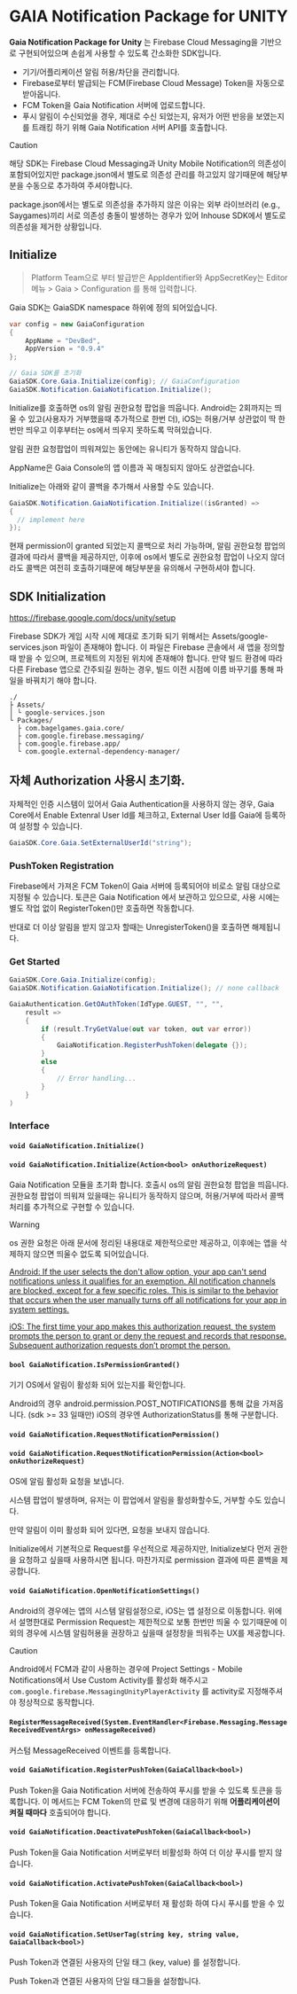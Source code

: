 # GAIA Notification Package for UNITY
**Gaia Notification Package for Unity** 는 Firebase Cloud Messaging을 기반으로 구현되어있으며 손쉽게 사용할 수 있도록 간소화한 SDK입니다.
- 기기/어플리케이션 알림 허용/차단을 관리합니다.
- Firebase로부터 발급되는 FCM(Firebase Cloud Message) Token을 자동으로 받아옵니다.
- FCM Token을 Gaia Notification 서버에 업로드합니다.
- 푸시 알림이 수신되었을 경우, 제대로 수신 되었는지, 유저가 어떤 반응을 보였는지를 트래킹 하기 위해 Gaia Notification 서버 API를 호출합니다.

> [!CAUTION]
> 해당 SDK는 Firebase Cloud Messaging과 Unity Mobile Notification의 의존성이 포함되어있지만 package.json에서 별도로 의존성 관리를 하고있지 않기때문에 해당부분을 수동으로 추가하여 주셔야합니다.
>
> package.json에서는 별도로 의존성을 추가하지 않은 이유는 외부 라이브러리 (e.g., Saygames)끼리 서로 의존성 충돌이 발생하는 경우가 있어 Inhouse SDK에서 별도로 의존성을 제거한 상황입니다.

## Initialize

> Platform Team으로 부터 발급받은 AppIdentifier와 AppSecretKey는 Editor 메뉴 > Gaia > Configuration 를 통해 입력합니다.

Gaia SDK는 GaiaSDK namespace 하위에 정의 되어있습니다.

```csharp
var config = new GaiaConfiguration
{
    AppName = "DevBed",
    AppVersion = "0.9.4"
};

// Gaia SDK를 초기화
GaiaSDK.Core.Gaia.Initialize(config); // GaiaConfiguration
GaiaSDK.Notification.GaiaNotification.Initialize();
```
Initialize를 호출하면 os의 알림 권한요청 팝업을 띄웁니다. Android는 2회까지는 띄울 수 있고(사용자가 거부했을때 추가적으로 한번 더), iOS는 허용/거부 상관없이 딱 한번만 띄우고 이후부터는 os에서 띄우지 못하도록 막혀있습니다.

알림 권한 요청팝업이 띄워져있는 동안에는 유니티가 동작하지 않습니다.

AppName은 Gaia Console의 앱 이름과 꼭 매칭되지 않아도 상관없습니다.

Initialize는 아래와 같이 콜백을 추가해서 사용할 수도 있습니다.

```csharp
GaiaSDK.Notification.GaiaNotification.Initialize((isGranted) =>
{
  // implement here
});
```

현재 permission이 granted 되었는지 콜백으로 처리 가능하며, 알림 권한요청 팝업의 결과에 따라서 콜백을 제공하지만, 이후에 os에서 별도로 권한요청 팝업이 나오지 않더라도 콜백은 여전히 호출하기때문에 해당부분을 유의해서 구현하셔야 합니다.

## SDK Initialization

https://firebase.google.com/docs/unity/setup

Firebase SDK가 게임 시작 시에 제대로 초기화 되기 위해서는 Assets/google-services.json 파일이 존재해야 합니다. 이 파일은 Firebase 콘솔에서 새 앱을 정의할 때 받을 수 있으며, 프로젝트의 지정된 위치에 존재해야 합니다. 만약 빌드 환경에 따라 다른 Firebase 앱으로 간주되길 원하는 경우, 빌드 이전 시점에 이름 바꾸기를 통해 파일을 바꿔치기 해야 합니다.

```
./
├ Assets/
│ └ google-services.json
└ Packages/
  ├ com.bagelgames.gaia.core/
  ├ com.google.firebase.messaging/
  ├ com.google.firebase.app/
  └ com.google.external-dependency-manager/
```

## 자체 Authorization 사용시 초기화.

자체적인 인증 시스템이 있어서 Gaia Authentication을 사용하지 않는 경우, Gaia Core에서 Enable Extenral User Id를 체크하고, External User Id를 Gaia에 등록하여 설정할 수 있습니다.

```csharp
GaiaSDK.Core.Gaia.SetExternalUserId("string");
```

### PushToken Registration

Firebase에서 가져온 FCM Token이 Gaia 서버에 등록되어야 비로소 알림 대상으로 지정될 수 있습니다. 토큰은 Gaia Notification 에서 보관하고 있으므로, 사용 시에는 별도 작업 없이 RegisterToken()만 호출하면 작동합니다.

반대로 더 이상 알림을 받지 않고자 할때는 UnregisterToken()을 호출하면 해제됩니다.

### Get Started

```cs
GaiaSDK.Core.Gaia.Initialize(config);
GaiaSDK.Notification.GaiaNotification.Initialize(); // none callback

GaiaAuthentication.GetOAuthToken(IdType.GUEST, "", "",
    result =>
    {
        if (result.TryGetValue(out var token, out var error))
        {
            GaiaNotification.RegisterPushToken(delegate {});
        }
        else
        {
            // Error handling...
        }
    }
)
```

### Interface
#### `void GaiaNotification.Initialize()`
#### `void GaiaNotification.Initialize(Action<bool> onAuthorizeRequest)`

Gaia Notification 모듈을 초기화 합니다.
호출시 os의 알림 권한요청 팝업을 띄웁니다. 권한요청 팝업이 띄워져 있을때는 유니티가 동작하지 않으며, 허용/거부에 따라서 콜백처리를 추가적으로 구현할 수 있습니다.

> [!WARNING]  
> os 권한 요청은 아래 문서에 정리된 내용대로 제한적으로만 제공하고, 이후에는 앱을 삭제하지 않으면 띄울수 없도록 되어있습니다.
>
> [Android: If the user selects the don't allow option, your app can't send notifications unless it qualifies for an exemption. All notification channels are blocked, except for a few specific roles. This is similar to the behavior that occurs when the user manually turns off all notifications for your app in system settings.](https://developer.android.com/develop/ui/views/notifications/notification-permission#user-select-dont-allow)
>
> [iOS: The first time your app makes this authorization request, the system prompts the person to grant or deny the request and records that response. Subsequent authorization requests don’t prompt the person.](https://developer.apple.com/documentation/usernotifications/asking-permission-to-use-notifications#Explicitly-request-authorization-in-context)

#### `bool GaiaNotification.IsPermissionGranted()`

기기 OS에서 알림이 활성화 되어 있는지를 확인합니다.

Android의 경우 android.permission.POST_NOTIFICATIONS를 통해 값을 가져옵니다. (sdk >= 33 일때만)
iOS의 경우엔 AuthorizationStatus를 통해 구분합니다.

#### `void GaiaNotification.RequestNotificationPermission()`
#### `void GaiaNotification.RequestNotificationPermission(Action<bool> onAuthorizeRequest)`

OS에 알림 활성화 요청을 보냅니다.

시스템 팝업이 발생하며, 유저는 이 팝업에서 알림을 활성화할수도, 거부할 수도 있습니다.

만약 알림이 이미 활성화 되어 있다면, 요청을 보내지 않습니다.

Initialize에서 기본적으로 Request를 우선적으로 제공하지만, Initialize보다 먼저 권한을 요청하고 싶을때 사용하시면 됩니다. 마찬가지로 permission 결과에 따른 콜백을 제공합니다.

#### `void GaiaNotification.OpenNotificationSettings()`

Android의 경우에는 앱의 시스템 알림설정으로, iOS는 앱 설정으로 이동합니다. 위에서 설명한대로 Permission Request는 제한적으로 보통 한번만 띄울 수 있기때문에 이외의 경우에 시스템 알림허용을 권장하고 싶을때 설정창을 띄워주는 UX를 제공합니다.

> [!CAUTION]
> Android에서 FCM과 같이 사용하는 경우에 Project Settings - Mobile Notifications에서 Use Custom Activity를 활성화 해주시고 `com.google.firebase.MessagingUnityPlayerActivity` 를 activity로 지정해주셔야 정상적으로 동작합니다.

#### `RegisterMessageReceived(System.EventHandler<Firebase.Messaging.MessageReceivedEventArgs> onMessageReceived)`

커스텀 MessageReceived 이벤트를 등록합니다.

#### `void GaiaNotification.RegisterPushToken(GaiaCallback<bool>)`

Push Token을 Gaia Notification 서버에 전송하여 푸시를 받을 수 있도록 토큰을 등록합니다.
이 메서드는 FCM Token의 만료 및 변경에 대응하기 위해 **어플리케이션이 켜질 때마다** 호출되어야 합니다.


#### `void GaiaNotification.DeactivatePushToken(GaiaCallback<bool>)`

Push Token을 Gaia Notification 서버로부터 비활성화 하여 더 이상 푸시를 받지 않습니다.

#### `void GaiaNotification.ActivatePushToken(GaiaCallback<bool>)`

Push Token을 Gaia Notification 서버로부터 재 활성화 하여 다시 푸시를 받을 수 있습니다.

#### `void GaiaNotification.SetUserTag(string key, string value, GaiaCallback<bool>)`

Push Token과 연결된 사용자의 단일 태그 (key, value) 를 설정합니다.

Push Token과 연결된 사용자의 단일 태그들을 설정합니다.
